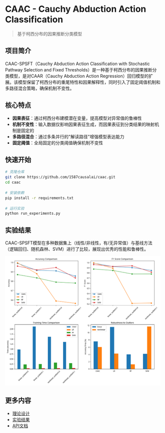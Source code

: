 # CAAC - Cauchy Abduction Action Classification

> 基于柯西分布的因果推断分类模型

## 项目简介

CAAC-SPSFT（Cauchy Abduction Action Classification with Stochastic Pathway Selection and Fixed Thresholds）是一种基于柯西分布的因果推断分类模型，是对CAAR（Cauchy Abduction Action Regression）回归模型的扩展。该模型保留了柯西分布的重尾特性和因果解释性，同时引入了固定阈值机制和多路径混合策略，确保机制不变性。

## 核心特点

- **因果表征**：通过柯西分布建模潜在变量，提高模型对异常值的鲁棒性
- **机制不变性**：输入数据仅影响因果表征生成，而因果表征到分类结果的映射机制是固定的
- **多路径混合**：通过多条并行的"解读路径"增强模型表达能力
- **固定阈值**：全局固定的分类阈值确保机制不变性

## 快速开始

```bash
# 克隆仓库
git clone https://github.com/1587causalai/caac.git
cd caac

# 安装依赖
pip install -r requirements.txt

# 运行实验
python run_experiments.py
```

## 实验结果

CAAC-SPSFT模型在多种数据集上（线性/非线性，有/无异常值）与基线方法（逻辑回归、随机森林、SVM）进行了比较，展现出优秀的性能和鲁棒性。

![模型比较](assets/images/model_comparison.png)

## 更多内容

- [理论设计](theory.md)
- [实验结果](experiments.md)
- [API文档](api.md)
